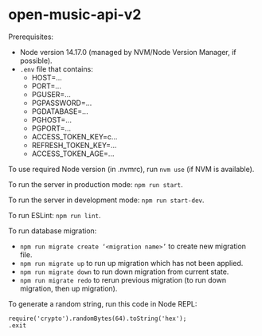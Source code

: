 # open-music-api-v2

Prerequisites:
- Node version 14.17.0 (managed by NVM/Node Version Manager, if possible).
- `.env` file that contains:
   - HOST=...
   - PORT=...
   - PGUSER=...
   - PGPASSWORD=...
   - PGDATABASE=...
   - PGHOST=...
   - PGPORT=...
   - ACCESS_TOKEN_KEY=c...
   - REFRESH_TOKEN_KEY=...
   - ACCESS_TOKEN_AGE=...

To use required Node version (in .nvmrc), run `nvm use` (if NVM is available).

To run the server in production mode: `npm run start`.

To run the server in development mode: `npm run start-dev`.

To run ESLint: `npm run lint`.

To run database migration:
   - `npm run migrate create ‘<migration name>’` to create new migration file.
   - `npm run migrate up` to run up migration which has not been applied.
   - `npm run migrate down` to run down migration from current state.
   - `npm run migrate redo` to rerun previous migration (to run down migration, then up migration).

To generate a random string, run this code in Node REPL:

```
require('crypto').randomBytes(64).toString('hex');
.exit
```
